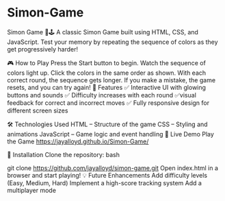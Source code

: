 # Simon-Game

Simon Game 🎵🕹️
A classic Simon Game built using HTML, CSS, and JavaScript. Test your memory by repeating the sequence of colors  as they get progressively harder!

🎮 How to Play
Press the Start button to begin.
Watch the sequence of colors light up.
Click the colors in the same order as shown.
With each correct round, the sequence gets longer.
If you make a mistake, the game resets, and you can try again!
🚀 Features
✅ Interactive UI with glowing buttons and sounds
✅ Difficulty increases with each round
✅visual feedback for correct and incorrect moves
✅ Fully responsive design for different screen sizes

🛠️ Technologies Used
HTML – Structure of the game
CSS – Styling and animations
JavaScript – Game logic and event handling
🎯 Live Demo
Play the Game https://jayalloyd.github.io/Simon-Game/

📌 Installation
Clone the repository:
bash

git clone https://github.com/jayalloyd/simon-game.git
Open index.html in a browser and start playing!
💡 Future Enhancements
Add difficulty levels (Easy, Medium, Hard)
Implement a high-score tracking system
Add a multiplayer mode
